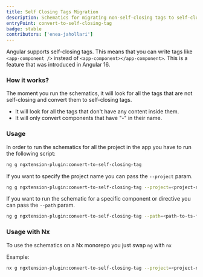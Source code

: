 ```yaml
---
title: Self Closing Tags Migration
description: Schematics for migrating non-self-closing tags to self-closing tags.
entryPoint: convert-to-self-closing-tag
badge: stable
contributors: ['enea-jahollari']
---
```


Angular supports self-closing tags. This means that you can write tags like `<app-component />` instead of `<app-component></app-component>`.
This is a feature that was introduced in Angular 16.

### How it works?

The moment you run the schematics, it will look for all the tags that are not self-closing and convert them to self-closing tags.

- It will look for all the tags that don't have any content inside them.
- It will only convert components that have "-" in their name.

### Usage

In order to run the schematics for all the project in the app you have to run the following script:

```bash
ng g ngxtension-plugin:convert-to-self-closing-tag
```

If you want to specify the project name you can pass the `--project` param.

```bash
ng g ngxtension-plugin:convert-to-self-closing-tag --project=<project-name>
```

If you want to run the schematic for a specific component or directive you can pass the `--path` param.

```bash
ng g ngxtension-plugin:convert-to-self-closing-tag --path=<path-to-ts-file>
```

### Usage with Nx

To use the schematics on a Nx monorepo you just swap `ng` with `nx`

Example:

```bash
nx g ngxtension-plugin:convert-to-self-closing-tag --project=<project-name>
```
